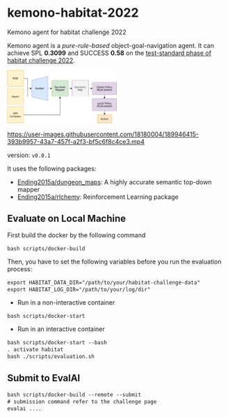 # kemono-habitat-2022

Kemono agent for habitat challenge 2022


Kemono agent is a *pure-rule-based* object-goal-navigation agent. It can achieve SPL **0.3099** and SUCCESS **0.58** on the [test-standard phase of habitat challenge 2022](https://eval.ai/web/challenges/challenge-page/1615/overview).

<img src="https://github.com/Ending2015a/kemono-habitat-2022/blob/master/assets/system.png" width="50%">



https://user-images.githubusercontent.com/18180004/189946415-393b9957-43a7-457f-a2f3-bf5c6f8c4ce3.mp4



version: `v0.0.1`

It uses the following packages:
* [Ending2015a/dungeon_maps](https://github.com/Ending2015a/dungeon_maps): A highly accurate semantic top-down mapper
* [Ending2015a/rlchemy](https://github.com/Ending2015a/rlchemy): Reinforcement Learning package

## Evaluate on Local Machine

First build the docker by the following command
```shell
bash scripts/docker-build
```

Then, you have to set the following variables before you run the evaluation process:
```shell
export HABITAT_DATA_DIR="/path/to/your/habitat-challenge-data"
export HABITAT_LOG_DIR="/path/to/your/log/dir"
```

* Run in a non-interactive container
```shell
bash scripts/docker-start
```
* Run in an interactive container
```shell
bash scripts/docker-start --bash
. activate habitat
bash ./scripts/evaluation.sh
```

## Submit to EvalAI
```shell
bash scripts/docker-build --remote --submit
# submission command refer to the challenge page
evalai ....
```
